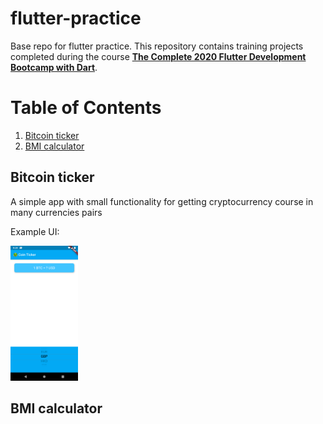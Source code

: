 # flutter-practice
Base repo for flutter practice. 
This repository contains training projects completed during the course
[**The Complete 2020 Flutter Development Bootcamp with Dart**](https://www.udemy.com/course/flutter-bootcamp-with-dart/).

# Table of Contents
1. [Bitcoin ticker](#bTicker)
2. [BMI calculator](#bmiCalculator)

## Bitcoin ticker <a name="bTicker"></a>
A simple app with small functionality for getting cryptocurrency course in many currencies pairs

Example UI:

<img src="images/bitcoin_ticker.png" alt="Bitcoin ticker" title="UI example" width="108" height="216" /> 

## BMI calculator <a name="bmiCalculator"></a>